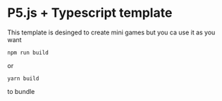 # P5.js + Typescript template

This template is desinged to create mini games but you ca use it as you want

```
npm run build
```

or

```
yarn build
```

to bundle
